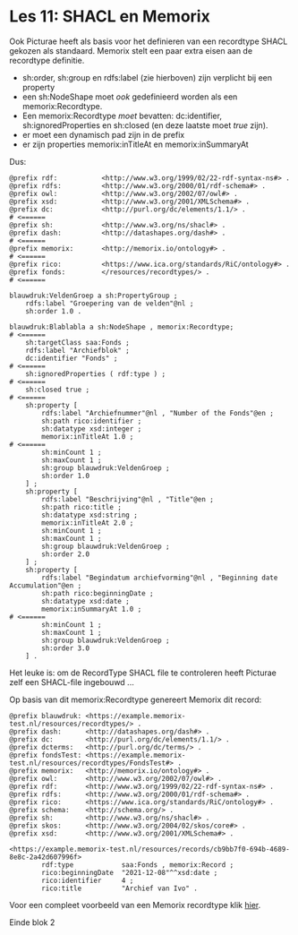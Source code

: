 # Les 11: SHACL en Memorix
Ook Picturae heeft als basis voor het definieren van een recordtype SHACL gekozen als standaard. Memorix stelt een paar extra eisen aan de recordtype definitie.
* sh:order, sh:group en rdfs:label (zie hierboven) zijn verplicht bij een property
* een sh:NodeShape moet *ook* gedefinieerd worden als een memorix:Recordtype.
* Een memorix:Recordtype *moet* bevatten: dc:identifier, sh:ignoredProperties en sh:closed (en deze laatste moet *true* zijn).
* er moet een dynamisch pad zijn in de prefix
* er zijn properties memorix:inTitleAt en memorix:inSummaryAt

Dus:
```
@prefix rdf:           <http://www.w3.org/1999/02/22-rdf-syntax-ns#> .
@prefix rdfs:          <http://www.w3.org/2000/01/rdf-schema#> .
@prefix owl:           <http://www.w3.org/2002/07/owl#> .
@prefix xsd:           <http://www.w3.org/2001/XMLSchema#> .
@prefix dc:            <http://purl.org/dc/elements/1.1/> .                   # <======
@prefix sh:            <http://www.w3.org/ns/shacl#> .
@prefix dash:          <http://datashapes.org/dash#> .                        # <======
@prefix memorix:       <http://memorix.io/ontology#> .                        # <======
@prefix rico:          <https://www.ica.org/standards/RiC/ontology#> .
@prefix fonds:         </resources/recordtypes/> .                            # <======

blauwdruk:VeldenGroep a sh:PropertyGroup ;
    rdfs:label "Groepering van de velden"@nl ;
    sh:order 1.0 .

blauwdruk:Blablabla a sh:NodeShape , memorix:Recordtype;                      # <======
    sh:targetClass saa:Fonds ;
    rdfs:label "Archiefblok" ;
    dc:identifier "Fonds" ;                                                   # <======
    sh:ignoredProperties ( rdf:type ) ;                                       # <======
    sh:closed true ;                                                          # <======
    sh:property [
        rdfs:label "Archiefnummer"@nl , "Number of the Fonds"@en ;
        sh:path rico:identifier ;
        sh:datatype xsd:integer ;
        memorix:inTitleAt 1.0 ;                                               # <======
        sh:minCount 1 ;
        sh:maxCount 1 ;
        sh:group blauwdruk:VeldenGroep ;
        sh:order 1.0
    ] ;
    sh:property [
        rdfs:label "Beschrijving"@nl , "Title"@en ;
        sh:path rico:title ;
        sh:datatype xsd:string ;
        memorix:inTitleAt 2.0 ;
        sh:minCount 1 ;
        sh:maxCount 1 ;
        sh:group blauwdruk:VeldenGroep ;
        sh:order 2.0
    ] ;
    sh:property [
        rdfs:label "Begindatum archiefvorming"@nl , "Beginning date Accumulation"@en ;
        sh:path rico:beginningDate ;
        sh:datatype xsd:date ;
        memorix:inSummaryAt 1.0 ;                                             # <======
        sh:minCount 1 ;
        sh:maxCount 1 ;
        sh:group blauwdruk:VeldenGroep ;
        sh:order 3.0
    ] .
```

Het leuke is: om de RecordType SHACL file te controleren heeft Picturae zelf een SHACL-file ingebouwd ...

Op basis van dit memorix:Recordtype genereert Memorix dit record:

```
@prefix blauwdruk: <https://example.memorix-test.nl/resources/recordtypes/> .
@prefix dash:      <http://datashapes.org/dash#> .
@prefix dc:        <http://purl.org/dc/elements/1.1/> .
@prefix dcterms:   <http://purl.org/dc/terms/> .
@prefix fondsTest: <https://example.memorix-test.nl/resources/recordtypes/FondsTest#> .
@prefix memorix:   <http://memorix.io/ontology#> .
@prefix owl:       <http://www.w3.org/2002/07/owl#> .
@prefix rdf:       <http://www.w3.org/1999/02/22-rdf-syntax-ns#> .
@prefix rdfs:      <http://www.w3.org/2000/01/rdf-schema#> .
@prefix rico:      <https://www.ica.org/standards/RiC/ontology#> .
@prefix schema:    <http://schema.org/> .
@prefix sh:        <http://www.w3.org/ns/shacl#> .
@prefix skos:      <http://www.w3.org/2004/02/skos/core#> .
@prefix xsd:       <http://www.w3.org/2001/XMLSchema#> .

<https://example.memorix-test.nl/resources/records/cb9bb7f0-694b-4689-8e8c-2a42d607996f>
        rdf:type            saa:Fonds , memorix:Record ;
        rico:beginningDate  "2021-12-08"^^xsd:date ;
        rico:identifier     4 ;
        rico:title          "Archief van Ivo" .
```

Voor een compleet voorbeeld van een Memorix recordtype klik [hier](../memorix-recordtype-example.ttl).

Einde blok 2